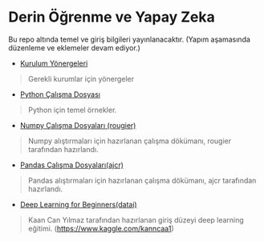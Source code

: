 # Derin Öğrenme ve Yapay Zeka

Bu repo altında temel ve giriş bilgileri yayınlanacaktır. (Yapım aşamasında düzenleme ve eklemeler devam ediyor.)

* [Kurulum Yönergeleri](https://github.com/metover/Yapay-Zeka/blob/master/Kurulumlar.ipynb)
> Gerekli kurumlar için yönergeler

* [Python Çalışma Dosyası](https://github.com/metover/Yapay-Zeka-Egitimi/blob/master/Python%20Calisma.ipynb)
> Python için temel örnekler.

* [Numpy Çalışma Dosyaları (rougier)](https://github.com/rougier/numpy-100)
> Numpy alıştırmaları için hazırlanan çalışma dökümanı, rougier tarafından hazırlandı.

* [Pandas Çalışma Dosyaları(ajcr)](https://github.com/ajcr/100-pandas-puzzles)
> Pandas alıştırmaları için hazırlanan çalışma dökümanı, ajcr tarafından hazırlandı.

* [Deep Learning for Beginners(datai)](https://github.com/metover/Yapay-Zeka-Egitimi/blob/master/deep-learning-tutorial-for-beginners.ipynb)
> Kaan Can Yılmaz tarafından hazırlanan giriş düzeyi deep learning eğitimi. (https://www.kaggle.com/kanncaa1)
